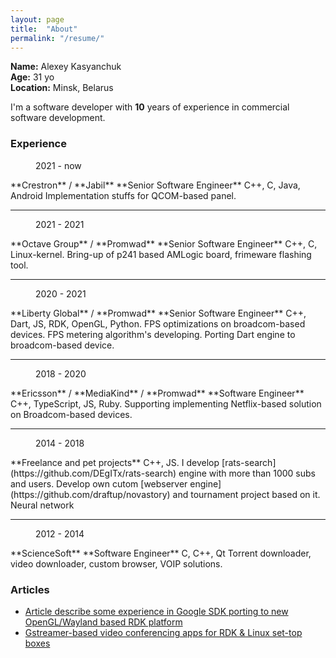 ```yaml
---
layout: page
title:  "About"
permalink: "/resume/"
---
```

**Name:** Alexey Kasyanchuk  
**Age:** 31 yo  
**Location:** Minsk, Belarus  


I'm a software developer with **10** years of experience in commercial software development.

### Experience 

<figure class="alignright">2021 - now</figure>
**Crestron** / **Jabil**
**Senior Software Engineer**  
C++, C, Java, Android  
Implementation stuffs for QCOM-based panel.

---

<figure class="alignright">2021 - 2021</figure>
**Octave Group** / **Promwad**
**Senior Software Engineer**  
C++, C, Linux-kernel.  
Bring-up of p241 based AMLogic board, frimeware flashing tool.

---

<figure class="alignright">2020 - 2021</figure>
**Liberty Global** / **Promwad**
**Senior Software Engineer**  
C++, Dart, JS, RDK, OpenGL, Python.  
FPS optimizations on broadcom-based devices. FPS metering algorithm's developing. Porting Dart engine to broadcom-based device.

---

<figure class="alignright">2018 - 2020</figure>
**Ericsson** / **MediaKind** / **Promwad** 
**Software Engineer**  
C++, TypeScript, JS, Ruby.  
Supporting implementing Netflix-based solution on Broadcom-based devices.

---

<figure class="alignright">2014 - 2018</figure>
**Freelance and pet projects**  
C++, JS.  
I develop [rats-search](https://github.com/DEgITx/rats-search) engine with more than 1000 subs and users.
Develop own cutom [webserver engine](https://github.com/draftup/novastory) and tournament project based on it.
Neural network

---

<figure class="alignright">2012 - 2014</figure>
**ScienceSoft**  
**Software Engineer**  
C, C++, Qt  
Torrent downloader, video downloader, custom browser, VOIP solutions.

### Articles

* [Article describe some experience in Google SDK porting to new OpenGL/Wayland based RDK platform](https://proandroiddev.com/how-to-port-flutter-sdk-to-set-top-boxes-for-android-tv-apps-running-and-development-eaf36981f903)
* [Gstreamer-based video conferencing apps for RDK & Linux set-top boxes](https://www.cnx-software.com/2020/10/22/how-to-develop-gstreamer-based-video-conferencing-apps-for-rdk-linux-set-top-boxes/)